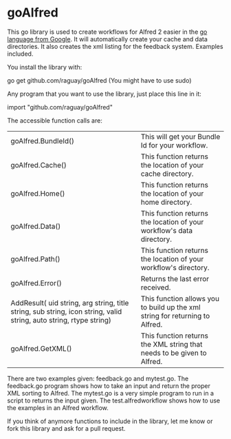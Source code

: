 goAlfred
========

This go library is used to create workflows for Alfred 2 easier in the <a href="http://golang.org/">go language from Google</a>. It will automatically create your cache and data directories. It also creates the xml listing for the feedback system. Examples included.

You install the library with:

go get github.com/raguay/goAlfred     (You might have to use sudo)

Any program that you want to use the library, just place this line in it:

import "github.com/raguay/goAlfred"

The accessible function calls are:
<table>
<tr><td>goAlfred.BundleId()</td><td>This will get your Bundle Id for your workflow.</td></tr>

<tr><td>goAlfred.Cache()</td><td>This function returns the location of your cache directory.</td></tr>

<tr><td>goAlfred.Home()</td><td>This function returns the location of your home directory.</td></tr>

<tr><td>goAlfred.Data()</td><td>This function returns the location of your workflow's data directory.</td></tr>

<tr><td>goAlfred.Path()</td><td>This function returns the location of your workflow's directory.</td></tr>

<tr><td>goAlfred.Error()</td><td>Returns the last error received.</td></tr>
<tr><td>AddResult( uid string, arg string, title string, sub string, icon string, valid string, auto string, rtype string)</td><td>This function allows you to build up the xml string for returning to Alfred.</td></tr>

<tr><td>goAlfred.GetXML()</td><td>This function returns the XML string that needs to be given to Alfred.</td></tr>
</table>

There are two examples given: feedback.go and mytest.go. The feedback.go program shows how to take an input and return the proper XML sorting to Alfred. The mytest.go is a very simple program to run in a script to returns the input given. The test.alfredworkflow shows how to use the examples in an Alfred workflow.

If you think of anymore functions to include in the library, let me know or fork this library and ask for a pull request.


